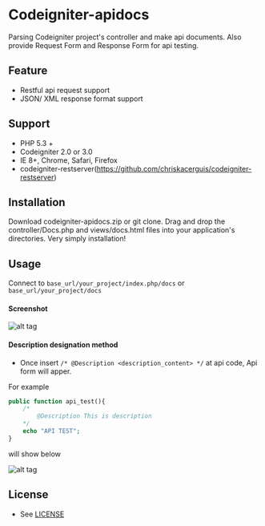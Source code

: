 # Codeigniter-apidocs

Parsing Codeigniter project's controller and make api documents. Also provide Request Form and Response Form for api testing.

## Feature
+ Restful api request support 
+ JSON/ XML response format support

## Support

+ PHP 5.3 +
+ Codeigniter 2.0 or 3.0
+ IE 8+, Chrome, Safari, Firefox
+ codeigniter-restserver(https://github.com/chriskacerguis/codeigniter-restserver)

## Installation

Download codeigniter-apidocs.zip or git clone. Drag and drop the controller/Docs.php and views/docs.html files into your application's directories. 
Very simply installation!

## Usage

Connect to `base_url/your_project/index.php/docs` or `base_url/your_project/docs`

#### Screenshot

![alt tag](https://cdn.rawgit.com/myartame/codeigniter-apidocs/develop/assets/img/docs_screenshot.png)

#### Description designation method

+ Once insert `/* @Description <description_content> */` at api code, Api form will apper. 

For example
```php
public function api_test(){
	/*
		@Description This is description 
	*/
	echo "API TEST";
}
```


will show below

![alt tag](https://cdn.rawgit.com/myartame/codeigniter-apidocs/develop/assets/img/description_screenshot.png)

## License

+ See [LICENSE](https://cdn.rawgit.com/myartame/codeigniter-apidocs/master/LICENSE)
